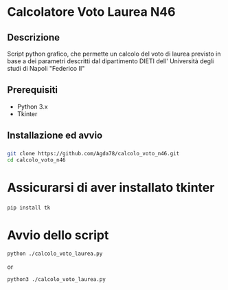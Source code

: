# Calcolatore Voto Laurea N46

## Descrizione
Script python grafico, che permette un calcolo del voto di laurea previsto in base a dei parametri descritti dal dipartimento DIETI dell' Università degli studi di Napoli "Federico II"

## Prerequisiti
- Python 3.x
- Tkinter

## Installazione ed avvio

### 
```bash
git clone https://github.com/Agda78/calcolo_voto_n46.git
cd calcolo_voto_n46
```
# Assicurarsi di aver installato tkinter
###
```bash
pip install tk
```

# Avvio dello script
```bash
python ./calcolo_voto_laurea.py
```
or
```bash
python3 ./calcolo_voto_laurea.py
```
